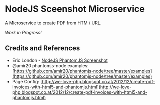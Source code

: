 # NodeJS Sceenshot Microservice

A Microservice to create PDF from HTM / URL.

*Work in Progress!*

## Credits and References

- Eric London - [NodeJS PhantomJS Screenshot](http://ericlondon.com/2014/04/04/nodejs-phantomjs-screenshot-via-express.html)
- @amir20 phantomjs-node examples: [https://github.com/amir20/phantomjs-node/tree/master/examples](https://github.com/amir20/phantomjs-node/tree/master/examples)
- Page Config: [http://we-love-php.blogspot.co.at/2012/12/create-pdf-invoices-with-html5-and-phantomjs.html](http://we-love-php.blogspot.co.at/2012/12/create-pdf-invoices-with-html5-and-phantomjs.html)
